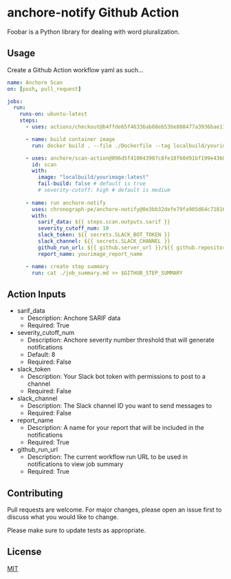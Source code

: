 # anchore-notify Github Action

Foobar is a Python library for dealing with word pluralization.

## Usage

Create a Github Action workflow yaml as such...

```yaml
name: Anchore Scan
on: [push, pull_request]

jobs:
  run:
    runs-on: ubuntu-latest
    steps:
      - uses: actions/checkout@b4ffde65f46336ab88eb53be808477a3936bae11 #v4.1.1

      - name: build container image
        run: docker build . --file ./Dockerfile --tag localbuild/yourimage:latest

      - uses: anchore/scan-action@896d5f410043987c8fe18f60d91bf199e436840c # v3.3.8
        id: scan
        with:
          image: "localbuild/yourimage:latest"
          fail-build: false # default is true
          # severity-cutoff: high # default is medium
      
      - name: run anchore-notify
        uses: chronograph-pe/anchore-notify@0e3bb32defe79fa905d64c7181669abdf5e82c43 #v1
        with:
          sarif_data: ${{ steps.scan.outputs.sarif }}
          severity_cutoff_num: 10
          slack_token: ${{ secrets.SLACK_BOT_TOKEN }} 
          slack_channel: ${{ secrets.SLACK_CHANNEL }} 
          github_run_url: ${{ github.server_url }}/${{ github.repository }}/actions/runs/${{ github.run_id }}
          report_name: yourimage_report_name

      - name: create step summary
        run: cat ./job_summary.md >> $GITHUB_STEP_SUMMARY


```

## Action Inputs

- sarif_data
  - Description: Anchore SARIF data
  - Required: True
- severity_cutoff_num
  - Description: Anchore severity number threshold that will generate notifications
  - Default: 8
  - Required: False
- slack_token
  - Description: Your Slack bot token with permissions to post to a channel
  - Required: False
- slack_channel
  - Description: The Slack channel ID you want to send messages to
  - Required: False
- report_name
  - Description: A name for your report that will be included in the notifications
  - Required: True
- github_run_url
  - Description: The current workflow run URL to be used in notifications to view job summary
  - Required: True


## Contributing

Pull requests are welcome. For major changes, please open an issue first
to discuss what you would like to change.

Please make sure to update tests as appropriate.

## License

[MIT](https://choosealicense.com/licenses/mit/)